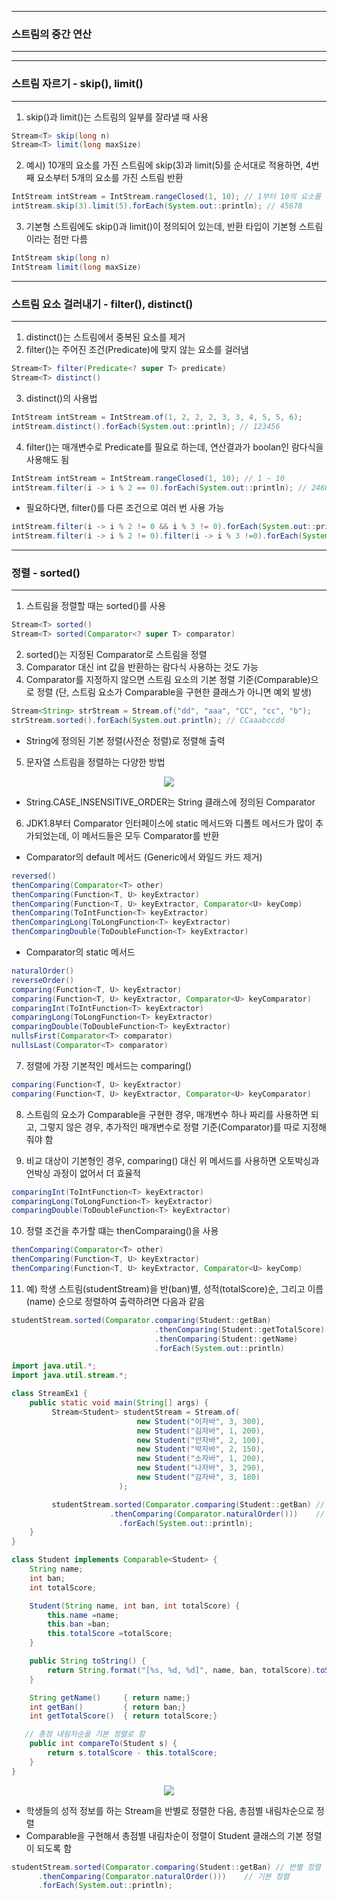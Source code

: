 -----
### 스트림의 중간 연산
-----
-----
### 스트림 자르기 - skip(), limit()
-----
1. skip()과 limit()는 스트림의 일부를 잘라낼 때 사용
```java
Stream<T> skip(long n)
Stream<T> limit(long maxSize)
```
2. 예시) 10개의 요소를 가진 스트림에 skip(3)과 limit(5)를 순서대로 적용하면, 4번째 요소부터 5개의 요소를 가진 스트림 반환
```java
IntStream intStream = IntStream.rangeClosed(1, 10); // 1부터 10의 요소를 가진 스트림
intStream.skip(3).limit(5).forEach(System.out::println); // 45678
```

3. 기본형 스트림에도 skip()과 limit()이 정의되어 있는데, 반환 타입이 기본형 스트림이라는 점만 다름
```java
IntStream skip(long n)
IntStream limit(long maxSize)
```

-----
### 스트림 요소 걸러내기 - filter(), distinct()
-----
1. distinct()는 스트림에서 중복된 요소를 제거
2. filter()는 주어진 조건(Predicate)에 맞지 않는 요소를 걸러냄
```java
Stream<T> filter(Predicate<? super T> predicate)
Stream<T> distinct()
```

3. distinct()의 사용법
```java
IntStream intStream = IntStream.of(1, 2, 2, 2, 3, 3, 4, 5, 5, 6);
intStream.distinct().forEach(System.out::println); // 123456
```

4. filter()는 매개변수로 Predicate를 필요로 하는데, 연산결과가 boolan인 람다식을 사용해도 됨
```java
IntStream intStream = IntStream.rangeClosed(1, 10); // 1 ~ 10
intStream.filter(i -> i % 2 == 0).forEach(System.out::println); // 246810
```
  - 필요하다면, filter()를 다른 조건으로 여러 번 사용 가능
```java
intStream.filter(i -> i % 2 != 0 && i % 3 != 0).forEach(System.out::println); // 157
intStream.filter(i -> i % 2 != 0).filter(i -> i % 3 !=0).forEach(System.out::println); // 157
```

-----
### 정렬 - sorted()
-----
1. 스트림을 정렬할 때는 sorted()를 사용
```java
Stream<T> sorted()
Stream<T> sorted(Comparator<? super T> comparator)
```

2. sorted()는 지정된 Comparator로 스트림을 정렬
3. Comparator 대신 int 값을 반환하는 람다식 사용하는 것도 가능
4. Comparator를 지정하지 않으면 스트림 요소의 기본 정렬 기준(Comparable)으로 정렬 (단, 스트림 요소가 Comparable을 구현한 클래스가 아니면 예외 발생)
```java
Stream<String> strStream = Stream.of("dd", "aaa", "CC", "cc", "b");
strStream.sorted().forEach(System.out.println); // CCaaabccdd
```
  - String에 정의된 기본 정렬(사전순 정렬)로 정렬해 출력

5. 문자열 스트림을 정렬하는 다양한 방법
<div align="center">
<img src="https://github.com/sooyounghan/Java/assets/34672301/e77a06ea-8af1-4ad2-914c-5c915c264e5d">
</div>

  - String.CASE_INSENSITIVE_ORDER는 String 클래스에 정의된 Comparator

6. JDK1.8부터 Comparator 인터페이스에 static 메서드와 디폴트 메서드가 많이 추가되었는데, 이 메서드들은 모두 Comparator<T>를 반환
  - Comparator의 default 메서드 (Generic에서 와일드 카드 제거)
```java
reversed()
thenComparing(Comparator<T> other)
thenComparing(Function<T, U> keyExtractor)
thenComparing(Function<T, U> keyExtractor, Comparator<U> keyComp)
thenComparing(ToIntFunction<T> keyExtractor)
thenComparingLong(ToLongFunction<T> keyExtractor)
thenComparingDouble(ToDoubleFunction<T> keyExtractor)
```

  - Comparator의 static 메서드
```java
naturalOrder()
reverseOrder()
comparing(Function<T, U> keyExtractor)
comparing(Function<T, U> keyExtractor, Comparator<U> keyComparator)
comparingInt(ToIntFunction<T> keyExtractor)
comparingLong(ToLongFunction<T> keyExtractor)
comparingDouble(ToDoubleFunction<T> keyExtractor)
nullsFirst(Comparator<T> comparator)
nullsLast(Comparator<T> comparator)
```

7. 정렬에 가장 기본적인 메서드는 comparing()
```java
comparing(Function<T, U> keyExtractor)
comparing(Function<T, U> keyExtractor, Comparator<U> keyComparator)
```

8. 스트림의 요소가 Comparable을 구현한 경우, 매개변수 하나 짜리를 사용하면 되고, 그렇지 않은 경우, 추가적인 매개변수로 정렬 기준(Comparator)를 따로 지정해줘야 함

9. 비교 대상이 기본형인 경우, comparing() 대신 위 메서드를 사용하면 오토박싱과 언박싱 과정이 없어서 더 효율적
```java
comparingInt(ToIntFunction<T> keyExtractor)
comparingLong(ToLongFunction<T> keyExtractor)
comparingDouble(ToDoubleFunction<T> keyExtractor)
```

10. 정렬 조건을 추가할 떄는 thenComparaing()을 사용
```java
thenComparing(Comparator<T> other)
thenComparing(Function<T, U> keyExtractor)
thenComparing(Function<T, U> keyExtractor, Comparator<U> keyComp)
```

11. 예) 학생 스트림(studentStream)을 반(ban)별, 성적(totalScore)순, 그리고 이름(name) 순으로 정렬하여 출력하려면 다음과 같음
```java
studentStream.sorted(Comparator.comparing(Student::getBan)
                                .thenComparing(Student::getTotalScore)
                                .thenComparing(Student::getName)
                                .forEach(System.out::println)
```
```java
import java.util.*;
import java.util.stream.*;

class StreamEx1 {
	public static void main(String[] args) {
	     Stream<Student> studentStream = Stream.of(
							new Student("이자바", 3, 300),
							new Student("김자바", 1, 200),
							new Student("안자바", 2, 100),
							new Student("박자바", 2, 150),
							new Student("소자바", 1, 200),
							new Student("나자바", 3, 290),
							new Student("감자바", 3, 180)
						);

	     studentStream.sorted(Comparator.comparing(Student::getBan) // 반별 정렬
			    	  .thenComparing(Comparator.naturalOrder()))    // 기본 정렬
					    .forEach(System.out::println);
	}
}

class Student implements Comparable<Student> {
	String name;
	int ban;
	int totalScore;

	Student(String name, int ban, int totalScore) { 
		this.name =name;
		this.ban =ban;
		this.totalScore =totalScore;
	}

	public String toString() { 
	    return String.format("[%s, %d, %d]", name, ban, totalScore).toString(); 
	}

	String getName()     { return name;}
	int getBan()         { return ban;}
	int getTotalScore()  { return totalScore;}

   // 총점 내림차순을 기본 정렬로 함
	public int compareTo(Student s) { 
		return s.totalScore - this.totalScore;
	}
}
```

<div align="center">
<img src="https://github.com/sooyounghan/Java/assets/34672301/0aabb613-b891-4ecb-b169-cc660e82c5b9">
</div>

  - 학생들의 성적 정보를 하는 Stream<String>을 반별로 정렬한 다음, 총점별 내림차순으로 정렬
  - Comparable을 구현해서 총점별 내림차순이 정렬이 Student 클래스의 기본 정렬이 되도록 함
```java
studentStream.sorted(Comparator.comparing(Student::getBan) // 반별 정렬
      .thenComparing(Comparator.naturalOrder()))    // 기본 정렬
      .forEach(System.out::println);
```


